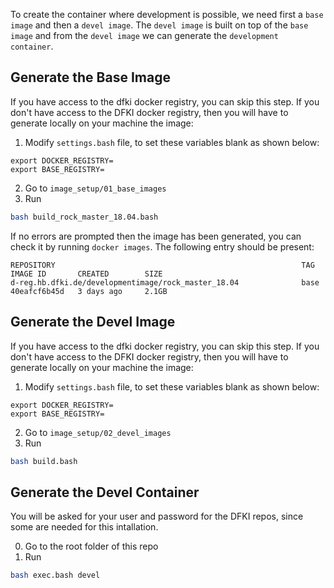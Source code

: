 To create the container where development is possible, we need first a `base image` and then a `devel image`. The `devel image` is built on top of the `base image` and from the `devel image` we can generate the `development container`.

## Generate the Base Image

If you have access to the dfki docker registry, you can skip this step.
If you don't have access to the DFKI docker registry, then you will have to generate locally on your machine the image:

1. Modify `settings.bash` file, to set these variables blank as shown below:
```
export DOCKER_REGISTRY=
export BASE_REGISTRY=
```
 
2. Go to `image_setup/01_base_images`
3. Run 
```bash
bash build_rock_master_18.04.bash
```

If no errors are prompted then the image has been generated, you can check it by running `docker images`. The following entry should be present:
```
REPOSITORY                                                       TAG                           IMAGE ID       CREATED        SIZE
d-reg.hb.dfki.de/developmentimage/rock_master_18.04              base                          40eafcf6b45d   3 days ago     2.1GB
```

## Generate the Devel Image
If you have access to the dfki docker registry, you can skip this step.
If you don't have access to the DFKI docker registry, then you will have to generate locally on your machine the image:

1. Modify `settings.bash` file, to set these variables blank as shown below:
```
export DOCKER_REGISTRY= 
export BASE_REGISTRY=
```
 
2. Go to `image_setup/02_devel_images`
3. Run 
```bash
bash build.bash
```



## Generate the Devel Container

You will be asked for your user and password for the DFKI repos, since some are needed for this intallation.

0. Go to the root folder of this repo
0. Run
```bash
bash exec.bash devel
```